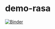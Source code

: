 # demo-rasa

[![Binder](https://mybinder.org/badge_logo.svg)](https://mybinder.org/v2/gh/barbaraperesb/demo-rasa/HEAD)
